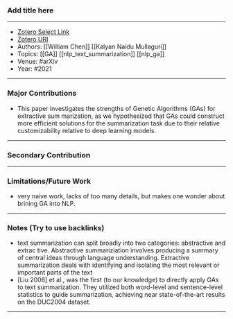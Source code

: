 ### Add title here
---
- [Zotero Select Link](zotero://select/groups/2480461/items/L7YMC45C)
- [Zotero URI](https://www.zotero.org/groups/2480461/items/L7YMC45C)
- Authors: [[William Chen]] [[Kalyan Naidu Mullaguri]]
- Topics: [[GA]] [[nlp_text_summarization]] [[nlp_ga]]
- Venue: #arXiv 
- Year: #2021
---
### Major Contributions
- This paper investigates the strengths of Genetic Algorithms (GAs) for extractive sum
marization, as we hypothesized that GAs could construct more efficient solutions for the summarization task due to their relative customizability relative to deep learning models.

---
### Secondary Contribution
---
### Limitations/Future Work
- very naive work, lacks of too many details, but makes one wonder about brining GA into NLP.
---
### Notes (Try to use backlinks)
- text summarization can split broadly into two categories: abstractive and extrac tive. Abstractive summariziation involves producing a summary of central ideas through language understanding. Extractive summarization deals with identifying and isolating the most relevant or important parts of the text
- [Liu 2006] et al., was the first (to our knowledge) to directly apply GAs to text summarization. They utilized both word-level and sentence-level statistics to guide summarization, achieving near state-of-the-art results on the DUC2004 dataset.
---
